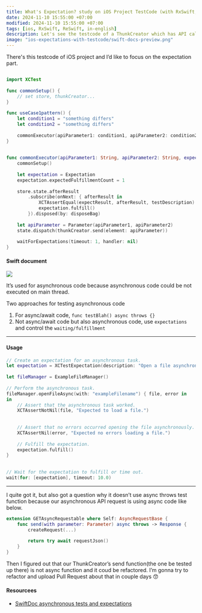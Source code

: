 ```yaml
---
title: What's Expectation? study on iOS Project TestCode (with RxSwift, ReSwift)
date: 2024-11-10 15:55:00 +07:00
modified: 2024-11-10 15:55:00 +07:00
tags: [ios, RxSwift, ReSwift, in-english]
description: Let's see the testcode of a ThunkCreator which has API calls and business logic about the API response.
image: "ios-expectations-with-testcode/swift-docs-preview.png"
---
```


  

There's this testcode of iOS project and I’d like to focus on the expectation part.


```swift

import XCTest  
  
func commonSetup() {  
    // set store, thunkCreator...  
}  
  
func useCase1pattern() {  
    let condition1 = "something differs"  
    let condition2 = "something differs"  
      
    commonExecutor(apiParameter1: condition1, apiParameter2: condition2, expectResult: "result", testDescription: "should be something")  
}  
  
  
func commonExecutor(apiParameter1: String, apiParameter2: String, expectResult: String, testDescription: String) {  
    commonSetup()  
      
    let expectation = Expectation  
    expectation.expectedFulfillmentCount = 1  
      
    store.state.afterResult  
        .subscribe(onNext: { afterResult in  
            XCTAssertEqual(expectResult, afterResult, testDescription)  
            expectation.fulfill()  
        }).disposed(by: disposeBag)  
      
    let apiParameter = Parameter(apiParameter1, apiParameter2)  
    state.dispatch(thunkCreator.send(element: apiParameter))  
      
    waitForExpectations(timeout: 1, handler: nil)  
}

```
  

#### Swift document
[<img src="ios-expectations-with-testcode/swift-docs-preview.png">](https://developer.apple.com/documentation/xctest/asynchronous_tests_and_expectations)


It’s used for asynchronous code because asynchronous code could be not executed on main thread.

Two approaches for testing asynchronous code
1. For async/await code, `func testBlah() async throws {}`
2. Not async/await code but also asynchronous code, use `expectations` and control the `waiting/fulfillment`

<hr>

  

#### Usage

```swift
// Create an expectation for an asynchronous task.  
let expectation = XCTestExpectation(description: "Open a file asynchronously.")  
  
let fileManager = ExampleFileManager()  
  
// Perform the asynchronous task.  
fileManager.openFileAsync(with: "exampleFilename") { file, error in  
in  
    // Assert that the asynchronous task worked.  
    XCTAssertNotNil(file, "Expected to load a file.")  
  
  
    // Assert that no errors occurred opening the file asynchronously.  
    XCTAssertNil(error, "Expected no errors loading a file.")  
      
    // Fulfill the expectation.  
    expectation.fulfill()  
}  
  
  
// Wait for the expectation to fulfill or time out.  
wait(for: [expectation], timeout: 10.0)
```
  

<hr>

I quite got it, but also got a question why it doesn’t use async throws test function because our asynchronous API request is using async code like below.


```swift
extension GETAsyncRequestable where Self: AsyncRequestBase {  
    func send(with parameter: Parameter) async throws -> Response {  
        createRequest(...)  
          
        return try await requestJson()  
    }  
}
```




Then I figured out that our ThunkCreator’s send function(the one be tested up there) is not async function and it coud be refactored. I’m gonna try to refactor and upload Pull Request about that in couple days 😙


#### Resourcees

- [SwiftDoc asynchronous tests and expectations](https://developer.apple.com/documentation/xctest/asynchronous_tests_and_expectations)  
